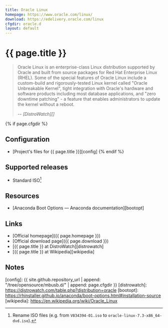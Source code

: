 ```yaml
---
title: Oracle Linux
homepage: https://www.oracle.com/linux/
download: https://edelivery.oracle.com/linux
cfgdir: oracle.d
layout: default
---
```


# {{ page.title }}

> Oracle Linux is an enterprise-class Linux distribution supported by Oracle and
> built from source packages for Red Hat Enterprise Linux (RHEL). Some of the
> special features of Oracle Linux include a custom-build and rigorously-tested
> Linux kernel called "Oracle Unbreakable Kernel", tight integration with
> Oracle's hardware and software products including most database applications,
> and "zero downtime patching" - a feature that enables administrators to update
> the kernel without a reboot.
>
> -- <cite markdown="1">[DistroWatch][]</cite>


{% if page.cfgdir %}
## Configuration

- [Project's files for {{ page.title }}][config]
{% endif %}


## Supported releases

- Standard ISO[^note1]


## Resources

- [Anaconda Boot Options — Anaconda documentation][bootopt]


## Links

- [Official homepage]({{ page.homepage }})
- [Official download page]({{ page.download }})
- [{{ page.title }} at DistroWatch][distrowatch]
- [{{ page.title }} at Wikipedia][wikipedia]


## Notes

[^note1]: Rename ISO files (e.g. from `V834394-01.iso` to `oracle-linux-7.3-x86_64-dvd.iso`).


[config]: {{ site.github.repository_url | append: "/tree/opensource/mbusb.d/" | append: page.cfgdir }}
[distrowatch]: https://distrowatch.com/table.php?distribution=oracle
[bootopt]: https://rhinstaller.github.io/anaconda/boot-options.html#installation-source
[wikipedia]: https://en.wikipedia.org/wiki/Oracle_Linux
